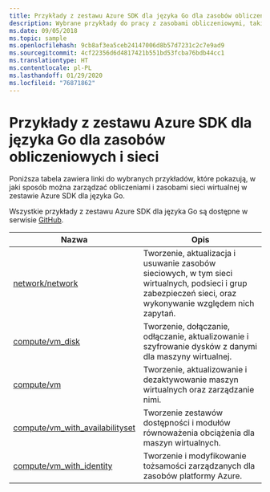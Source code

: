 ```yaml
---
title: Przykłady z zestawu Azure SDK dla języka Go dla zasobów obliczeniowych i sieci
description: Wybrane przykłady do pracy z zasobami obliczeniowymi, takimi jak maszyny wirtualne i sieci wirtualne, z zestawu Azure SDK dla języka Go.
ms.date: 09/05/2018
ms.topic: sample
ms.openlocfilehash: 9cb8af3ea5ceb24147006d8b57d7231c2c7e9ad9
ms.sourcegitcommit: 4cf22356d6d4817421b551bd53fcba76bdb44cc1
ms.translationtype: HT
ms.contentlocale: pl-PL
ms.lasthandoff: 01/29/2020
ms.locfileid: "76871862"
---
```

# <a name="azure-sdk-for-go-samples-for-compute-and-networking"></a>Przykłady z zestawu Azure SDK dla języka Go dla zasobów obliczeniowych i sieci

Poniższa tabela zawiera linki do wybranych przykładów, które pokazują, w jaki sposób można zarządzać obliczeniami i zasobami sieci wirtualnej w zestawie Azure SDK dla języka Go.

Wszystkie przykłady z zestawu Azure SDK dla języka Go są dostępne w serwisie [GitHub](https://github.com/Azure-Samples/azure-sdk-for-go-samples).

| Nazwa | Opis |
|------|-------------|
| [network/network](https://github.com/Azure-Samples/azure-sdk-for-go-samples/blob/master/network/network.go) | Tworzenie, aktualizacja i usuwanie zasobów sieciowych, w tym sieci wirtualnych, podsieci i grup zabezpieczeń sieci, oraz wykonywanie względem nich zapytań. |
| [compute/vm_disk](https://github.com/Azure-Samples/azure-sdk-for-go-samples/blob/master/compute/vm_disk.go) | Tworzenie, dołączanie, odłączanie, aktualizowanie i szyfrowanie dysków z danymi dla maszyny wirtualnej. |
| [compute/vm](https://github.com/Azure-Samples/azure-sdk-for-go-samples/blob/master/compute/vm.go) | Tworzenie, aktualizowanie i dezaktywowanie maszyn wirtualnych oraz zarządzanie nimi. |
| [compute/vm_with_availabilityset](https://github.com/Azure-Samples/azure-sdk-for-go-samples/blob/master/compute/vm_with_availabilityset.go) | Tworzenie zestawów dostępności i modułów równoważenia obciążenia dla maszyn wirtualnych. |
| [compute/vm_with_identity](https://github.com/Azure-Samples/azure-sdk-for-go-samples/blob/master/compute/vm_with_identity.go) | Tworzenie i modyfikowanie tożsamości zarządzanych dla zasobów platformy Azure. | 
